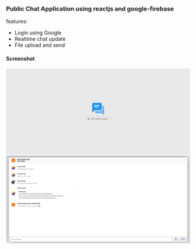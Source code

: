 ### Public Chat Application using reactjs and google-firebase
features:
- Login using Google
- Realtime chat update
- File upload and send
#### Screenshot
<img src="./images/2.png">
<img src="./images/1.png">
